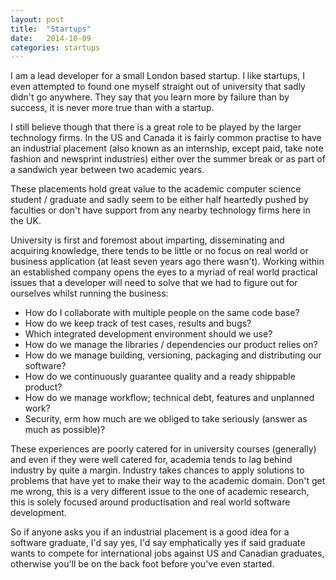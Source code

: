 ```yaml
---
layout: post
title:  "Startups"
date:   2014-10-09
categories: startups
---
```

I am a lead developer for a small London based startup.
I like startups, I even attempted to found one myself straight out of university that sadly didn't go anywhere.
They say that you learn more by failure than by success, it is never more true than with a startup. 

I still believe though that there is a great role to be played by the larger technology firms. In the US and Canada it is fairly common practise to have an industrial placement (also known as an internship, except paid, take note fashion and newsprint industries) either over the summer break or as part of a sandwich year between two academic years.

These placements hold great value to the academic computer science student / graduate and sadly seem to be either half heartedly pushed by faculties or don't have support from any nearby technology firms here in the UK.

University is first and foremost about imparting, disseminating and acquiring knowledge, there tends to be little or no focus on real world or business application (at least seven years ago there wasn't). Working within an established company opens the eyes to a myriad of real world practical issues that a developer will need to solve that we had to figure out for ourselves whilst running the business:

* How do I collaborate with multiple people on the same code base?
* How do we keep track of test cases, results and bugs?
* Which integrated development environment should we use?
* How do we manage the libraries / dependencies our product relies on?
* How do we manage building, versioning, packaging and distributing our software?
* How do we continuously guarantee quality and a ready shippable product?
* How do we manage workflow; technical debt, features and unplanned work?
* Security, erm how much are we obliged to take seriously (answer as much as possible)?

These experiences are poorly catered for in university courses (generally) and even if they were well catered for, academia tends to lag behind industry by quite a margin. Industry takes chances to apply solutions to problems that have yet to make their way to the academic domain. Don't get me wrong, this is a very different issue to the one of academic research, this is solely focused around productisation and real world software development. 

So if anyone asks you if an industrial placement is a good idea for a software graduate, I'd say yes, I'd say emphatically yes if said graduate wants to compete for international jobs against US and Canadian graduates, otherwise you'll be on the back foot before you've even started. 


